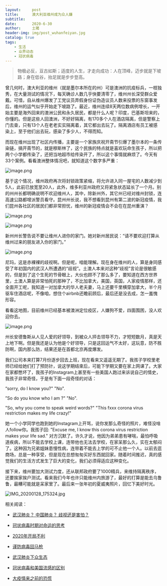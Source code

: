 ```yaml
---
layout:     post
title:      澳大利亚维州成为众人嫌
subtitle:   
date:       2020-6-30
author:     土猪
header-img: img/post_wuhanfeiyan.jpg
catalog: true
tags:
    - 生活
    - 业界动态
    - 冠状病毒
---
```


> 物极必反，亘古如斯；适度的人生，才走向成功：人在顶峰，迈步就是下坡路；身在低谷，抬足就是步步登高。



曾几何时，澳大利亚的维州（就是墨尔本所在的州）可是澳洲的抗疫标兵，一枝独秀，在大量测试的情况下，每天确诊人数几乎快要清零了，维州州长深受群众爱戴。可惜，自从维州爆发了工党议员弄假身份证伪造议员人数来投票的东窗事发后，维州的运气似乎开始走下坡路了。最近，维州连续8天两位数病例增长，一开始主要是海外回来的澳洲公民和永久居民，都是什么人呢？印度，巴基斯坦来的，你懂的。但是这些人回澳洲，不好好隔离，有170多个人在酒店隔离，但是警察上门去查，只有13个人在老老实实隔离着，其它都出去玩了。隔离酒店有员工被感染上，至于他们出去玩，感染了多少人，不得而知。



而现在维州出现了社区内传播，主要是一个家族庆祝开斋节引爆了墨尔本的一条传染链，搞开斋节的，就是穆斯林了，这个民族的特点就是喜欢玩命生孩子，所以把两个小学都传染了，还把当地超市给传染开了，所以这个事情就麻烦了。今天有33个案例。看看澳洲整体情况吧，就知道这个数字多严重：

![image.png](https://images.hive.blog/DQmSmgNrYRb2JJxuBzR26XQiRtWpY2wMerJxTybrvCwQr1J/image.png)



基于这个情况，维州政府再次将封锁政策紧缩，将允许进入同一屋宅的人数减少到5人，此前已放宽至20人，此外，维多利亚州政府又将紧急状态延长了一个月。别的州州长都明确说明不欢迎维州人，其中，除新州外，其它州已经对维州封锁，连高速公路都增派警员看守。昆州州长说，我不想看到昆州有第二波的新冠疫情，我们昆州各社区的居民们都非常担忧，维州的新冠疫情会不会在在昆州重演？

![image.png](https://images.hive.blog/DQmc9cfqC848kQyxFZQVH4hdxHm7KLTy3t3pi4TtLsfCHGP/image.png)



![image.png](https://images.hive.blog/DQmSVtDSFC8yrv5U7SYqqyj3B8dtzC2bsRHHCf9XGKt9RFT/image.png)



新州州长警告说不要让维州人进你的家门。她对新州居民说：“请不要欢迎打算从维州过来的朋友进入你的家门。”

![image.png](https://images.hive.blog/DQmcqE4hDaQTq6MhWG2X3m86FCZD1B26k2Xyi3GQVmGjrg4/image.png)



尼玛，这是赤裸裸的歧视啊。但是呢，咱能理解。现在身在维州的人，算是身同感受了年初国内的武汉人所遭遇的“歧视”。土澳人本来对这种“歧视”言论是很敏感的，但是到了这个生死的节骨眼上，大伙也顾不了那么多了，要知道在西方世界里，土澳人算是非常怕死的那种了，不比加拿大，美国，英国，人家疫情那样，还全面开工呢，我知道一对加拿大的华人老夫妻，马上还要千里横穿加拿大，半个月驱车住酒店呢，不像咱，想住个airbnb还瞻前顾后，最后还是没去成，怎一羞愧形容。



看看这地图，目前维州已经基本被澳洲定位疫区，人嫌狗不爱，四面围困，没人欢迎你去。

![image.png](https://images.hive.blog/DQmXrw2796XPcKuVSkeQiH9HzzCJJa5DxDLxJspkaVgabFD/image.png)



州长安德鲁斯从人见人爱的好领导，到被众人抨击领导不力，才短短数月，真是天上地下啊。但是我还是认为他是个好领导，只是这回运气不太好，这玩意，防不胜防啊，国内那么防，结果还是在首都北京再度爆发。



我们公司本来打算7月份逐步回去上班，现在看来又遥遥无期了。我孩子学校里老师已经给她们打了预防针，说这学期结束后，可能下学期又要在家上网课了。大家在家都憋坏了，我孩子的Instagram上甚至有一些美国人跑过来诉说自己的情史，我孩子非常奇怪，于是有下面一段奇怪的对话：

“sorry,  do I know you?" "No". 

”So do you know who I am ?" "No".

"So, why you come to speak weird words?" "This fxxx corona virus restriction makes my life crazy!"



她一个小学同学也跑到她的Instagram上开骂，说你发那么奇怪的照片，难怪没啥人follow你。我孩子回: ”Excuse me, I know this  corona virus restriction makes your life sad."  对方沉默了。许久才说，他因为弟弟患有哮喘，最怕呼吸道疾病，所以不能去学校上课，连带他也无法去学校，在家呆那么久，实在太郁闷了。这种因为兄弟姐妹患慢性病，连带着不能去上学的可不止他一个人。以前去逛商场，总是一种享受，但是现在总想匆匆买好东西就回家。随着时间推迟，真的感觉我们的生活方式发生了巨大的变化，我们必须得适应这种变化。



接下来，维州要加大测试力度，还从联邦政府要了1000精兵，来维持隔离秩序，还要挨家挨户测试。看来我们今年也许只能维州内旅游了，最好的打算是能去乌鲁鲁，最糟可能就是呆家里了。最后来一张年初的夏威夷照片，回忆下美好时光。



![IMG_20200128_175324.jpg](https://images.hive.blog/DQmTML64cc6UR52WaSNKE5fh2iVjRr1ZL4zKygwxFH3t1vb/IMG_20200128_175324.jpg)








相关阅读：


- [武汉肺炎？ 中国肺炎？ 歧视还是害怕？](http://livinginau.life/2020/02/10/%E6%AD%A6%E6%B1%89%E8%82%BA%E7%82%8E_%E4%B8%AD%E5%9B%BD%E8%82%BA%E7%82%8E_%E6%AD%A7%E8%A7%86%E8%BF%98%E6%98%AF%E5%AE%B3%E6%80%95/)

- [冠状病毒时期对命运的思考](http://livinginau.life/2020/02/19/%E5%86%A0%E7%8A%B6%E7%97%85%E6%AF%92%E6%97%B6%E6%9C%9F%E5%AF%B9%E5%91%BD%E8%BF%90%E7%9A%84%E6%80%9D%E8%80%83/)

- [2020年开局不利](http://livinginau.life/2020/02/06/2020%E5%BC%80%E5%B1%80%E4%B8%8D%E5%88%A9/)

- [谨防病毒回马枪](http://livinginau.life/2020/02/23/%E8%B0%A8%E9%98%B2%E7%97%85%E6%AF%92%E5%9B%9E%E9%A9%AC%E6%9E%AA/)

- [武汉肺炎下众生态](http://livinginau.life/2020/02/03/%E6%AD%A6%E6%B1%89%E8%82%BA%E7%82%8E%E4%B8%8B%E4%BC%97%E7%94%9F%E6%80%81/)

- [冠状病毒和美国流感的区别](http://livinginau.life/2020/02/11/%E7%BE%8E%E5%9B%BD%E6%B5%81%E6%84%9F%E5%92%8C%E5%86%A0%E7%8A%B6%E7%97%85%E6%AF%92%E5%8C%BA%E5%88%AB/)

- [大疫情来之前的恐慌](http://livinginau.life/2020/03/05/%E5%A4%A7%E7%96%AB%E6%83%85%E6%9D%A5%E4%B9%8B%E5%89%8D%E7%9A%84%E6%81%90%E6%85%8C/)



